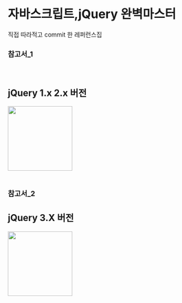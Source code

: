 # 자바스크립트,jQuery 완벽마스터


직접 따라적고 commit 한 레퍼런스집</br>
<H3>참고서_1 </H3></br>
<h2>jQuery 1.x 2.x 버전 </h2>
<img src="https://user-images.githubusercontent.com/66085260/124489872-6ca97f80-ddec-11eb-991d-2f227342b254.jpg" width="150px">
</br></br>
<H3>참고서_2 </H3>
<h2>jQuery 3.X 버전 </h2>
<img src="https://user-images.githubusercontent.com/66085260/128299933-76462413-2025-4bb4-8452-b613bd7bbaa5.jpg" width="150px">
